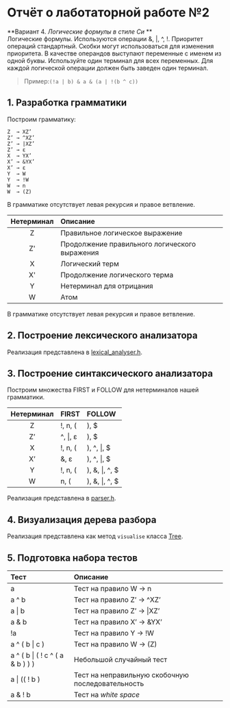 # Отчёт о лаботаторной работе №2

**Вариант 4. _Логические формулы в стиле Си_ ** <br>
Логические формулы. Используются операции &, |, ^, !.
Приоритет операций стандартный. Скобки могут использоваться для изменения приоритета.
В качестве операндов выступают переменные с именем из одной буквы. Используйте один терминал для всех переменных. Для каждой логической операции должен быть заведен один терминал.
>Пример:```(!a | b) & a & (a | !(b ^ c))```

## 1. Разработка грамматики

Построим грамматику:
```
Z  → XZ’
Z’ → ^XZ’
Z’ → |XZ’
Z’ → ε
X  → YX’
X’ → &YX’
X’ → ε
Y  → W
Y  → !W
W  → n
W  → (Z)
```
В грамматике отсутствует левая рекурсия и правое ветвление.

| Нетерминал | Описание                                      |
| :--------: |:----------------------------------------------|
| Z          | Правильное логическое выражение               |
| Z'         | Продолжение правильного логического выражения |
| X          | Логический терм                               |
| X'         | Продолжение логического терма                 |
| Y          | Нетерминал для отрицания                      |
| W          | Атом                                          |

В грамматике отсутствует левая рекурсия и правое ветвление.

## 2. Построение лексического анализатора

Реализация представлена в [lexical_analyser.h](lexical_analyser.h).

## 3. Построение синтаксического анализатора

Построим множества FIRST и FOLLOW для нетерминалов нашей грамматики.

| Нетерминал | FIRST    | FOLLOW         |
| :--------: | :------- | :------------- |
| Z	         | !, n, (  | ), $           |
| Z’         | ^, \|, ε | ), $           |
| X	         | !, n, (	| ), ^, \|, $    |
| X’       	 | &, ε	    | ), ^, \|, $    |
| Y	         | !, n, (	| ), &, \|, ^, $ |
| W	         | n, (	    | ), &, \|, ^, $ |

Реализация представлена в [parser.h](parser.h).

## 4. Визуализация дерева разбора

Реализация представлена как метод `visualise` класса [Tree](Tree.h).

## 5. Подготовка набора тестов

| Тест                             | Описание                                          |
| :------------------------------- | :------------------------------------------------ |
| a	                               | Тест на правило W → n                             |
| a ^ b	                           | Тест на правило Z’ → ^XZ’                         |
| a \| b	                       | Тест на правило Z’ → \|XZ’                        |
| a & b	                           | Тест на правило X’ → &YX’                         |
| !a	                           | Тест на правило Y → !W                            |
| a ^ ( b \| c )	               | Тест на правило W → (Z)                           |
| a ^ ( b \| ( ! c ^ ( a & b ) ) ) | Небольшой случайный тест                          |
| a \| (( ! b ) 	               | Тест на неправильную скобочную последовательность |
| a     &   !           b          | Тест на *white space*                             |